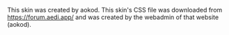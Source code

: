 This skin was created by aokod. This skin's CSS file was downloaded from https://forum.aedi.app/ and was created by the webadmin of that website (aokod).